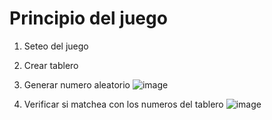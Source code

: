 # Principio del juego

1. Seteo del juego
2. Crear tablero
3. Generar numero aleatorio
  ![image](https://user-images.githubusercontent.com/50753891/179373398-1dbb09e7-987f-4eed-bc79-4ef5ca5c0368.png)

4. Verificar si matchea con los numeros del tablero
  ![image](https://user-images.githubusercontent.com/50753891/179373396-280e4cf0-b3fd-44f4-9b0b-948c57129be6.png)

